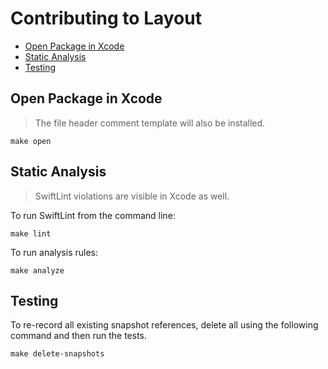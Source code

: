 # Contributing to Layout

- [Open Package in Xcode](#open-package-in-xcode)
- [Static Analysis](#static-analysis)
- [Testing](#testing)

## Open Package in Xcode

> The file header comment template will also be installed.

```
make open
```

## Static Analysis

> SwiftLint violations are visible in Xcode as well.

To run SwiftLint from the command line:

```
make lint
```

To run analysis rules:

```
make analyze
```

## Testing

To re-record all existing snapshot references, delete all using the following command and then run the tests.

```
make delete-snapshots
```
